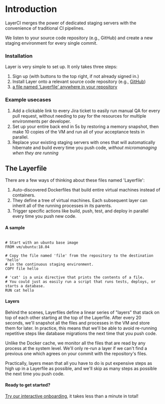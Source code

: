 # Introduction

LayerCI merges the power of dedicated staging servers with the convenience of traditional CI pipelines.

We listen to your source code repository (e.g., GitHub) and create a new staging environment for every single commit.

### Installation
Layer is very simple to set up. It only takes three steps:

1. Sign up (with buttons to the top right, if not already signed in.)
2. Install Layer onto a relevant source code repository (e.g., [GitHub](https://github.com/apps/layerci/installations/new))
3. [a file named 'Layerfile' anywhere in your repository](/docs/getting-started)

### Example usecases
1. Add a clickable link to every Jira ticket to easily run manual QA for every pull request, without needing to pay for the resources for multiple environments per developer.
2. Set up your entire back end in 5s by restoring a memory snapshot, then make 10 copies of the VM and run all of your acceptance tests in parallel.
3. Replace your existing staging servers with ones that will automatically hibernate and build every time you push code, *without micromanaging when they are running*


## The Layerfile

There are a few ways of thinking about these files named 'Layerfile':
1. Auto-discovered Dockerfiles that build entire virtual machines instead of containers.
2. They define a tree of virtual machines. Each subsequent layer can inherit all of the running processes in its parents.
3. Trigger specific actions like build, push, test, and deploy in parallel every time you push new code.


#### A sample

```Layerfile

# Start with an ubuntu base image
FROM vm/ubuntu:18.04

# Copy the file named 'file' from the repository to the destination 'hello'
# in the continuous staging environment.
COPY file hello

# 'cat' is a unix directive that prints the contents of a file.
# You could just as easily run a script that runs tests, deploys, or starts a database.
RUN cat hello
```


#### Layers

Behind the scenes, Layerfiles define a linear series of "layers" that stack on top of each other starting at the top of the Layerfile.
After every 20 seconds, we'll snapshot all the files and processes in the VM and store them for later.
In practice, this means that we'll be able to avoid re-running repetitive steps like database migrations the next time 
that you push code.

Unlike the Docker cache, we monitor all the files that are read by any process at the system level. We'll only re-run a layer if we can't find a previous one which agrees on your commit with the repository's files.

Practically, layers mean that all you have to do is put expensive steps as high up in a Layerfile as possible, and we'll skip as many steps as possible the next time you push code.


#### Ready to get started?

[Try our interactive onboarding](/onboarding), it takes less than a minute in total!